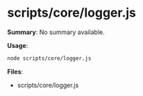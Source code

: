 # scripts/core/logger.js

**Summary**: No summary available.

**Usage**:

```bash
node scripts/core/logger.js
```

**Files**:
- scripts/core/logger.js
